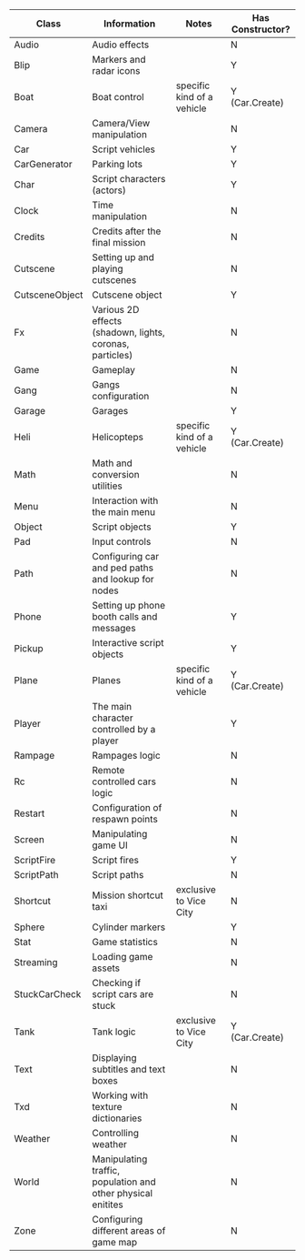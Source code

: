 | Class          | Information                                                  | Notes                      | Has Constructor? |
| -------------- | ------------------------------------------------------------ | -------------------------- | ---------------- |
| Audio          | Audio effects                                                |                            | N                |
| Blip           | Markers and radar icons                                      |                            | Y                |
| Boat           | Boat control                                                 | specific kind of a vehicle | Y (Car.Create)   |
| Camera         | Camera/View manipulation                                     |                            | N                |
| Car            | Script vehicles                                              |                            | Y                |
| CarGenerator   | Parking lots                                                 |                            | Y                |
| Char           | Script characters (actors)                                   |                            | Y                |
| Clock          | Time manipulation                                            |                            | N                |
| Credits        | Credits after the final mission                              |                            | N                |
| Cutscene       | Setting up and playing cutscenes                             |                            | N                |
| CutsceneObject | Cutscene object                                              |                            | Y                |
| Fx             | Various 2D effects (shadown, lights, coronas, particles)     |                            | N                |
| Game           | Gameplay                                                     |                            | N                |
| Gang           | Gangs configuration                                          |                            | N                |
| Garage         | Garages                                                      |                            | Y                |
| Heli           | Helicopteps                                                  | specific kind of a vehicle | Y (Car.Create)   |
| Math           | Math and conversion utilities                                |                            | N                |
| Menu           | Interaction with the main menu                               |                            | N                |
| Object         | Script objects                                               |                            | Y                |
| Pad            | Input controls                                               |                            | N                |
| Path           | Configuring car and ped paths and lookup for nodes           |                            | N                |
| Phone          | Setting up phone booth calls and messages                    |                            | Y                |
| Pickup         | Interactive script objects                                   |                            | Y                |
| Plane          | Planes                                                       | specific kind of a vehicle | Y (Car.Create)   |
| Player         | The main character controlled by a player                    |                            | Y                |
| Rampage        | Rampages logic                                               |                            | N                |
| Rc             | Remote controlled cars logic                                 |                            | N                |
| Restart        | Configuration of respawn points                              |                            | N                |
| Screen         | Manipulating game UI                                         |                            | N                |
| ScriptFire     | Script fires                                                 |                            | Y                |
| ScriptPath     | Script paths                                                 |                            | N                |
| Shortcut       | Mission shortcut taxi                                        | exclusive to Vice City     | N                |
| Sphere         | Cylinder markers                                             |                            | Y                |
| Stat           | Game statistics                                              |                            | N                |
| Streaming      | Loading game assets                                          |                            | N                |
| StuckCarCheck  | Checking if script cars are stuck                            |                            | N                |
| Tank           | Tank logic                                                   | exclusive to Vice City     | Y (Car.Create)   |
| Text           | Displaying subtitles and text boxes                          |                            | N                |
| Txd            | Working with texture dictionaries                            |                            | N                |
| Weather        | Controlling weather                                          |                            | N                |
| World          | Manipulating traffic, population and other physical enitites |                            | N                |
| Zone           | Configuring different areas of game map                      |                            | N                |
